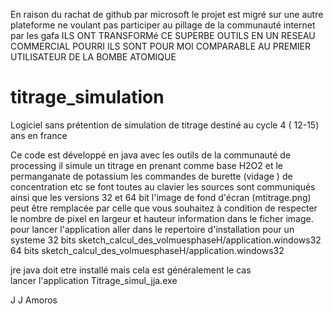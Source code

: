 En raison du rachat de github par microsoft le projet est migré sur une autre plateforme
ne voulant pas participer au pillage de la communauté internet par les gafa
ILS ONT TRANSFORMé CE SUPERBE OUTILS  EN UN RESEAU COMMERCIAL POURRI ILS SONT POUR MOI COMPARABLE AU PREMIER UTILISATEUR DE LA BOMBE ATOMIQUE

# titrage_simulation
Logiciel sans prétention de simulation de titrage destiné au cycle 4   ( 12-15) ans en france

Ce code est développé en java avec les outils de la communauté de processing
il simule un titrage en prenant comme base H2O2   et le permanganate de potassium 
les commandes de burette (vidage ) de concentration etc  se font toutes au clavier
les sources sont communiqués ainsi  que les versions 32 et 64 bit
l'image de fond d'écran (mtitrage.png)  peut être remplacée par celle que vous souhaitez à condition de respecter le nombre de pixel en largeur et hauteur
information dans le ficher image.
pour lancer l'application 
aller dans le repertoire d'installation  pour un systeme 32 bits sketch_calcul_des_volmuesphaseH/application.windows32
                                                         64 bits  sketch_calcul_des_volmuesphaseH/application.windows32 
                                                  
jre java doit etre installé mais cela est généralement le cas                                                 
lancer l'application    Titrage_simul_jja.exe                                           

J J Amoros

